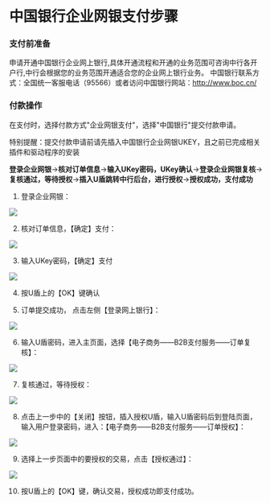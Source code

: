 # 中国银行企业网银支付步骤

### 支付前准备
申请开通中国银行企业网上银行,具体开通流程和开通的业务范围可咨询中行各开户行,中行会根据您的业务范围开通适合您的企业网上银行业务。
中国银行联系方式：全国统一客服电话（95566）或者访问中国银行网站：http://www.boc.cn/

### 付款操作
在支付时，选择付款方式"企业网银支付"，选择"中国银行"提交付款申请。

特别提醒：提交付款申请前请先插入中国银行企业网银UKEY，且之前已完成相关插件和驱动程序的安装

**登录企业网银**→**核对订单信息**→**输入UKey密码，UKey确认**→**登录企业网银复核**→**复核通过，等待授权**→**插入U盾跳转中行后台，进行授权**→**授权成功，支付成功**

1. 登录企业网银：

![](https://img30.360buyimg.com/pophelp/jfs/t6706/334/1132810791/144094/6d420abc/594b7e91N5555a84d.png)

2. 核对订单信息，【确定】支付：

![](https://img30.360buyimg.com/pophelp/jfs/t6601/166/1122724624/164381/a74627b9/594b7e97Ncef06e48.png)

3. 输入UKey密码，【确定】支付

![](https://img30.360buyimg.com/pophelp/jfs/t6616/146/1110601375/146283/ffc4302e/594b3d02N751f3718.png)

4. 按U盾上的【OK】键确认

5. 订单提交成功， 点击左侧【登录网上银行】：

![](https://img30.360buyimg.com/pophelp/jfs/t5716/282/4282552434/171184/fe2dd481/594b7ea2Nc3f15a83.png)

6. 输入U盾密码，进入主页面，选择【电子商务——B2B支付服务——订单复核】：

![](https://img30.360buyimg.com/pophelp/jfs/t5704/193/4275695974/191084/4f23dfcc/594b7eaaN07e4c4dc.png)

7. 复核通过，等待授权：

![](https://img30.360buyimg.com/pophelp/jfs/t6241/144/1134769003/207158/a64c79da/594b7eafN7121f3f5.png)

8. 点击上一步中的【关闭】按钮，插入授权U盾，输入U盾密码后到登陆页面，输入用户登录密码，进入：【电子商务——B2B支付服务——订单授权】：

![](https://img30.360buyimg.com/pophelp/jfs/t5848/30/4275310237/185069/b8377878/594b7ebdN301d7a48.png)

9. 选择上一步页面中的要授权的交易，点击【授权通过】：

![](https://img30.360buyimg.com/pophelp/jfs/t6118/47/3011643392/196802/8c870e22/594b7ec4N9cf81d90.png)

10. 按U盾上的【OK】键，确认交易，授权成功即支付成功。
